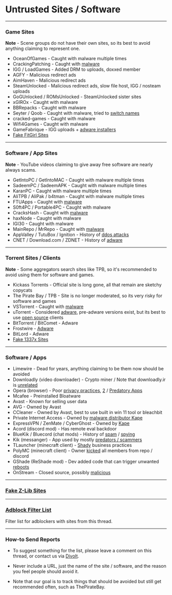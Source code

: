 # Untrusted Sites / Software

***

### Game Sites

**Note** - Scene groups do not have their own sites, so its best to avoid anything claiming to represent one.

* OceanOfGames - Caught with malware multiple times
* CrackingPatching - Caught with [malware](https://redd.it/qy6z3c)
* IGG / LoadGames  - Added DRM to uploads, doxxed member
* AGFY - Malicious redirect ads
* AimHaven - Malicious redirect ads
* SteamUnlocked - Malicious redirect ads, slow file host, IGG / nosteam uploads
* GoGUnlocked / ROMsUnlocked - SteamUnlocked sister sites
* xGIROx - Caught with malware
* BBRepacks - Caught with malware
* Seyter / Qoob - Caught with malware, tried to [switch names](https://www.reddit.com/r/FREEMEDIAHECKYEAH/comments/10bh0h9/unsafe_sites_software_thread/j4d2dld/)
* cracked-games - Caught with malware
* Wifi4Games - Caught with malware
* GameFabrique - IGG uploads + [adware installers](https://www.reddit.com/r/FREEMEDIAHECKYEAH/comments/10bh0h9/unsafe_sites_software_thread/jhi7u0h/)
* [Fake FitGirl Sites](https://i.imgur.com/v1vG1UH.png)

***

### Software / App Sites

**Note** - YouTube videos claiming to give away free software are nearly always scams.

* GetIntoPC / GetIntoMAC - Caught with malware multiple times 
* SadeemPC / SadeemAPK - Caught with malware multiple times 
* KaranPC - Caught with malware multiple times
* AliTPB / AliPak / b4tman - Caught with malware multiple times
* FTUApps - Caught with [malware](https://redd.it/120xk62) 
* S0ft4PC / Portable4PC - Caught with malware
* CracksHash - Caught with [malware](https://redd.it/lklst7)
* haxNode - Caught with malware
* IGI30 - Caught with malware
* MainRepo / MrRepo - Caught with [malware](https://rentry.co/zu3i6)
* AppValley / TutuBox / Ignition - History of [ddos attacks](https://github.com/nbats/FMHYedit/pull/307)
* CNET / Download.com / ZDNET - History of [adware](https://www.reddit.com/r/software/comments/9s7wyb/whats_the_deal_with_sites_like_cnet_softonic_and/e8mtye9/)

***

### Torrent Sites / Clients

**Note** - Some aggregators search sites like TPB, so it's recommended to avoid using them for software and games.

* Kickass Torrents - Official site is long gone, all that remain are sketchy copycats
* The Pirate Bay / TPB - Site is no longer moderated, so its very risky for software and games
* VSTorrent - Caught with [malware](https://redd.it/x66rz2)
* uTorrent - Considered [adware](https://www.theverge.com/2015/3/6/8161251/utorrents-secret-bitcoin-miner-adware-malware), pre-adware versions exist, but its best to use [open source](https://www.reddit.com/r/FREEMEDIAHECKYEAH/wiki/torrent#wiki_.25BA_torrent_clients) clients
* BitTorrent / BitComet - Adware
* Frostwire - [Adware](https://www.virustotal.com/gui/file/6a501792717fd86635d80fb258979b823fd53000c6d683904e2fb2407f1706fd)
* BitLord - Adware
* [Fake 1337x Sites](https://redd.it/117fq8t)

***

### Software / Apps

* Limewire - Dead for years, anything claiming to be them now should be avoided
* Downloadly (video downloader) - Crypto miner / Note that downloadly.ir is [unrelated](https://i.imgur.com/1v46duO.png)
* Opera (browser) - Poor [privacy practices](https://www.kuketz-blog.de/opera-datensendeverhalten-desktop-version-browser-check-teil13/), [2](https://rentry.co/operagx) / [Predatory Apps](https://www.androidpolice.com/2020/01/21/opera-predatory-loans/)
* Mcafee - Preinstalled Bloatware
* Avast - Known for selling user data
* AVG - Owned by Avast
* CCleaner - Owned by Avast, best to use built in win 11 tool or bleachbit
* Private Internet Access - Owned by [malware distributor Kape](https://redd.it/q3lepv)
* ExpressVPN / ZenMate / CyberGhost - Owned by [Kape](https://rentry.co/i8dwr)
* Acord (discord mod) - Has remote eval backdoor
* BlueKik / Bluecord (chat mods) - History of [spam](https://redd.it/12h2v6n) / [spying](https://rentry.co/tvrnw)
* Kik (messanger) - App used by mostly [predators / scammers](https://youtu.be/9sPaJxRmIPc)
* TLauncher (minecraft client) - [Shady](https://redd.it/zmzzrt) business practices
* PolyMC (minecraft client) - Owner [kicked](https://redd.it/y6lt6s) all members from repo / discord
* GShade (ReShade mod) - Dev added code that can trigger unwanted [reboots](https://www.reddit.com/r/FREEMEDIAHECKYEAH/comments/10bh0h9/unsafe_sites_software_thread/j7vx9vt/) 
* OnStream - Closed source, possibly [malicious](https://rentry.co/upo2r)

***

### [Fake Z-Lib Sites](https://i.imgur.com/z4Ku77B.png)

***

### [Adblock Filter List](https://gist.githubusercontent.com/Rust1667/df78d493cf3c00340c535d93e303c4f9/raw)

Filter list for adblockers with sites from this thread.

***

### How-to Send Reports

* To suggest something for the list, please leave a comment on this thread, or contact us via [Divolt](https://redd.it/uto5vw).

* Never include a URL, just the name of the site / software, and the reason you feel people should avoid it. 

* Note that our goal is to track things that should be avoided but still get recommended often, such as ThePirateBay.
